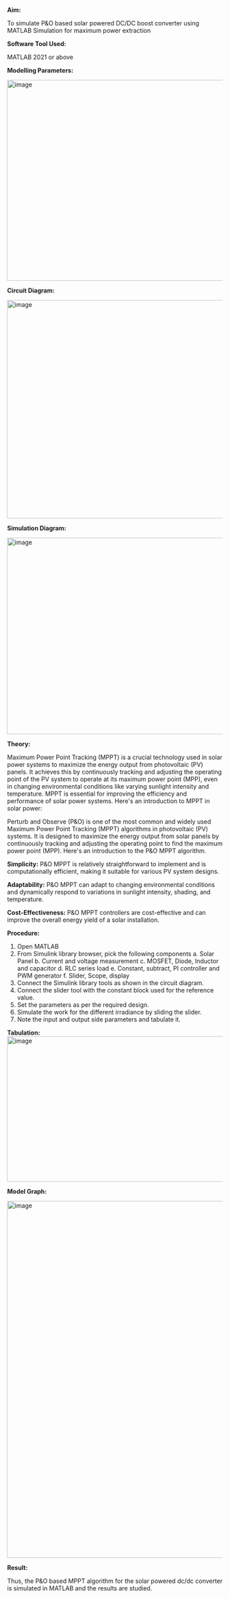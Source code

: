 **Aim:**

To simulate P&O based solar powered DC/DC boost converter using MATLAB Simulation for maximum power extraction

**Software Tool Used:**

MATLAB 2021 or above

**Modelling Parameters:**

<img width="733" height="468" alt="image" src="https://github.com/user-attachments/assets/0824a044-bf33-47fb-ab39-4b72c258fcbf" />

**Circuit Diagram:**

<img width="919" height="509" alt="image" src="https://github.com/user-attachments/assets/e9ac735b-6cb7-46bd-a8b8-870fbe44d6c2" />

**Simulation Diagram:**

<img width="1287" height="458" alt="image" src="https://github.com/user-attachments/assets/69f3387d-51d5-4488-9803-66fb86b43f8d" />

**Theory:**

Maximum Power Point Tracking (MPPT) is a crucial technology used in solar power systems to maximize the energy output from photovoltaic (PV) panels. It achieves this by continuously tracking and adjusting the operating point of the PV system to operate at its maximum power point (MPP), even in changing environmental conditions like varying sunlight intensity and temperature. MPPT is essential for improving the efficiency and performance of solar power systems. Here's an introduction to MPPT in solar power:

Perturb and Observe (P&O) is one of the most common and widely used Maximum Power Point Tracking (MPPT) algorithms in photovoltaic (PV) systems. It is designed to maximize the energy output from solar panels by continuously tracking and adjusting the operating point to find the maximum power point (MPP). Here's an introduction to the P&O MPPT algorithm.

**Simplicity:** P&O MPPT is relatively straightforward to implement and is computationally efficient, making it suitable for various PV system designs.

**Adaptability:** P&O MPPT can adapt to changing environmental conditions and dynamically respond to variations in sunlight intensity, shading, and temperature.

**Cost-Effectiveness:** P&O MPPT controllers are cost-effective and can improve the overall energy yield of a solar installation.

**Procedure:**

1.	Open MATLAB
2.	From Simulink library browser, pick the following components
  a.	Solar Panel
  b.	Current and voltage measurement
  c.	MOSFET, Diode, Inductor and capacitor
  d.	RLC series load
  e.	Constant, subtract, PI controller and PWM generator
  f.	Slider, Scope, display
3.	Connect the Simulink library tools as shown in the circuit diagram.
4.	Connect the slider tool with the constant block used for the reference value.
5.	Set the parameters as per the required design.
6.	Simulate the work for the different irradiance by sliding the slider. 
7.	Note the input and output side parameters and tabulate it.

**Tabulation:**
<img width="668" height="339" alt="image" src="https://github.com/user-attachments/assets/ea9ff061-cd41-4ceb-ad70-e6e317347913" />

**Model Graph:**

<img width="939" height="832" alt="image" src="https://github.com/user-attachments/assets/59868399-6e4f-411a-8b86-70026b541684" />

**Result:**

Thus, the P&O based MPPT algorithm for the solar powered dc/dc converter is simulated in MATLAB and the results are studied.
